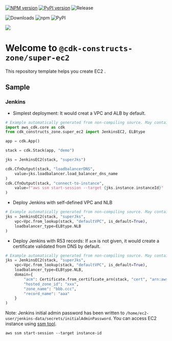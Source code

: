 [![NPM version](https://badge.fury.io/js/%40cdk-constructs-zone%2Fsuper-ec2.svg)](https://badge.fury.io/js/%40cdk-constructs-zone%2Fsuper-ec2)
[![PyPI version](https://badge.fury.io/py/super-ec2.svg)](https://badge.fury.io/py/super-ec2)
![Release](https://github.com/cdk-constructs-zone/super-ec2/workflows/release/badge.svg)

![Downloads](https://img.shields.io/badge/-DOWNLOADS:-brightgreen?color=gray)
![npm](https://img.shields.io/npm/dt/@cdk-constructs-zone/super-ec2?label=npm&color=orange)
![PyPI](https://img.shields.io/pypi/dm/super-ec2?label=pypi&color=blue)

![](https://img.shields.io/badge/jenkins-ec2-green=?style=plastic&logo=appveyor)

# Welcome to `@cdk-constructs-zone/super-ec2`

This repository template helps you create EC2 .

## Sample

### Jenkins

* Simplest deployment: It would creat a VPC and ALB by default.

```python
# Example automatically generated from non-compiling source. May contain errors.
import aws_cdk.core as cdk
from cdk_constructs_zone.super_ec2 import JenkinsEC2, ELBtype

app = cdk.App()

stack = cdk.Stack(app, "demo")

jks = JenkinsEC2(stack, "superJks")

cdk.CfnOutput(stack, "loadbalancerDNS",
    value=jks.loadbalancer.load_balancer_dns_name
)
cdk.CfnOutput(stack, "connect-to-instance",
    value=f"aws ssm start-session --target {jks.instance.instanceId}"
)
```

* Deploy Jenkins with self-defined VPC and NLB

```python
# Example automatically generated from non-compiling source. May contain errors.
jks = JenkinsEC2(stack, "superJks",
    vpc=Vpc.from_lookup(stack, "defaultVPC", is_default=True),
    loadbalancer_type=ELBtype.NLB
)
```

* Deploy Jenkins with R53 records: If `acm` is not given, it would create a certificate validated from DNS by default.

```python
# Example automatically generated from non-compiling source. May contain errors.
jks = JenkinsEC2(stack, "superJks",
    vpc=Vpc.from_lookup(stack, "defaultVPC", is_default=True),
    loadbalancer_type=ELBtype.NLB,
    domain={
        "acm": Certificate.from_certificate_arn(stack, "cert", "arn:aws:xxx"),
        "hosted_zone_id": "xxx",
        "zone_name": "bbb.ccc",
        "record_name": "aaa"
    }
)
```

Note: Jenkins initial admin password has been written to `/home/ec2-user/jenkins-data/secrets/initialAdminPassword`. You can access EC2 instance using [ssm tool](https://docs.aws.amazon.com/systems-manager/latest/userguide/session-manager-working-with-sessions-start.html).

```
aws ssm start-session --target instance-id
```
